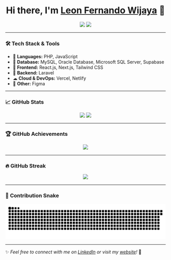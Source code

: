 <h1 align="center">Hi there, I'm <a href="https://github.com/your-username">Leon Fernando Wijaya</a> 👋</h1>
<p align="center">
  <a href="https://leon-official.vercel.app/"><img src="https://img.shields.io/badge/Website-Visit-blue?style=flat&logo=google-chrome"></a>
  <a href="https://www.linkedin.com/in/leon-fernando-wijaya-479016258/"><img src="https://img.shields.io/badge/LinkedIn-Connect-blue?style=flat&logo=linkedin"></a>
</p>

---

### 🛠 **Tech Stack & Tools**
- 🚀 **Languages:** PHP, JavaScript  
- 💾 **Database:** MySQL, Oracle Database, Microsoft SQL Server, Supabase  
- 🎨 **Frontend:** React.js, Next.js, Tailwind CSS  
- 🔧 **Backend:** Laravel  
- ☁ **Cloud & DevOps:** Vercel, Netlify  
- 📌 **Other:** Figma  

---

### 📈 **GitHub Stats**
<p align="center">
  <img src="https://github-readme-stats.vercel.app/api?username=LeonFernandoWijaya&show_icons=true&theme=tokyonight" height="160px">
  <img src="https://github-readme-stats.vercel.app/api/top-langs/?username=LeonFernandoWijaya&layout=compact&theme=radical" height="160px">
</p>

---

### 🏆 **GitHub Achievements**
<p align="center">
  <img src="https://github-profile-trophy.vercel.app/?username=LeonFernandoWijaya&theme=onedark">
</p>

---

### 🔥 **GitHub Streak**
<p align="center">
  <img src="https://github-readme-streak-stats.herokuapp.com/?user=LeonFernandoWijaya&theme=dark">
</p>

---

### 🐍 **Contribution Snake**
<p align="center">
<picture>
  <source media="(prefers-color-scheme: dark)" srcset="https://raw.githubusercontent.com/LeonFernandoWijaya/LeonFernandoWijaya/output/github-snake-dark.svg" />
  <source media="(prefers-color-scheme: light)" srcset="https://raw.githubusercontent.com/LeonFernandoWijaya/LeonFernandoWijaya/output/github-snake.svg" />
  <img alt="github-snake" src="https://raw.githubusercontent.com/LeonFernandoWijaya/LeonFernandoWijaya/output/github-snake.svg" />
</picture>
</p>

---

✨ _Feel free to connect with me on [LinkedIn](https://www.linkedin.com/in/leon-fernando-wijaya-479016258/) or visit my [website](https://leon-official.vercel.app/)!_ 🚀
